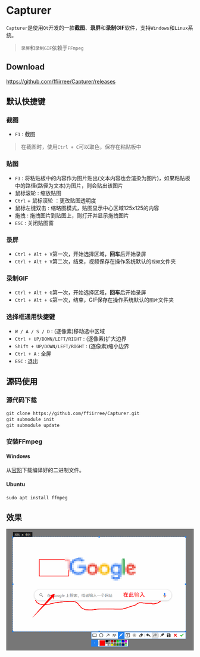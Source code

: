 # Capturer
`Capturer`是使用`Qt`开发的一款**截图**、**录屏**和**录制GIF**软件，支持`Windows`和`Linux`系统。
> `录屏`和`录制GIF`依赖于`FFmpeg`

## Download
https://github.com/ffiirree/Capturer/releases

## 默认快捷键
### 截图
 - `F1` : 截图
> 在截图时，使用`Ctrl + C`可以取色，保存在粘贴板中

### 贴图
 - `F3` : 将粘贴板中的内容作为图片贴出(文本内容也会渲染为图片)，如果粘贴板中的路径(路径为文本)为图片，则会贴出该图片
 - 鼠标滚轮 : 缩放贴图
 - `Ctrl` + 鼠标滚轮 ：更改贴图透明度
 - 鼠标左键双击 : 缩略图模式，贴图显示中心区域125x125的内容
 - 拖拽 : 拖拽图片到贴图上，则打开并显示拖拽图片
 - `ESC` : 关闭贴图窗

### 录屏
 - `Ctrl + Alt + V`第一次，开始选择区域，**回车**后开始录屏
 - `Ctrl + Alt + V`第二次，结束，视频保存在操作系统默认的`视频`文件夹

### 录制GIF
 - `Ctrl + Alt + G`第一次，开始选择区域，**回车**后开始录屏
 - `Ctrl + Alt + G`第一次，结束，GIF保存在操作系统默认的`图片`文件夹

### 选择框通用快捷键
 - `W / A / S / D`              : (逐像素)移动选中区域
 - `Ctrl + UP/DOWN/LEFT/RIGHT`  : (逐像素)扩大边界
 - `Shift + UP/DOWN/LEFT/RIGHT` : (逐像素)缩小边界
 - `Ctrl + A`                   : 全屏
 - `ESC`                        : 退出

## 源码使用
### 源代码下载
```
git clone https://github.com/ffiirree/Capturer.git
git submodule init
git submodule update
```
### 安装FFmpeg
#### Windows
从[官网](https://ffmpeg.zeranoe.com/builds/)下载编译好的二进制文件。

#### Ubuntu
```
sudo apt install ffmpeg
```

## 效果
![image](/capturer.png)
